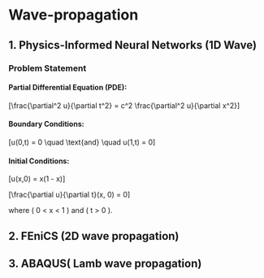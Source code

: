 # Wave-propagation
## 1. Physics-Informed Neural Networks (1D Wave) 
### Problem Statement
#### Partial Differential Equation (PDE):

\[\frac{\partial^2 u}{\partial t^2} = c^2 \frac{\partial^2 u}{\partial x^2}\]

#### Boundary Conditions:

\[u(0,t) = 0 \quad \text{and} \quad u(1,t) = 0\]

#### Initial Conditions:

\[u(x,0) = x(1 - x)\]

\[\frac{\partial u}{\partial t}(x, 0) = 0\]

where \( 0 < x < 1 \) and \( t > 0 \).
## 2. FEniCS (2D wave propagation) 
## 3. ABAQUS( Lamb wave propagation)
